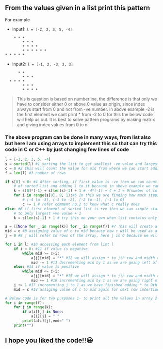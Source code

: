 ## From the values given in a list print this pattern
For example
* Input1: `l = [-2, 2, 3, 5, -4]`
```
    * * *
        * * *
        * * * *
        * * * * * *
* * * * *
```
* Input2: `l = [-1, 2, -3, 2, 3]`
```
      * *
        * * *
  * * * *
        * * * 
        * * * *
```
> This is question is based on numberline, the difference is that only we have to consider either 0 or above 0 value
> as origin, since index always start from 0 and not from -ve number. In above example -2 is the first element
> we cant print * from -2 to 0 for this the below code will help us out. It is best to solve pattern programs by
> making matrix and giving index values from 0 to n

### The above program can be done in many ways, from list also but here I am using arrays to implement this so that can try this code in C or C++ by just changing few lines of code

```python
l = [-2, 2, 3, 5, -4]
s = sorted(l) #1 sorting the list to get smallest -ve value and largest +ve value, this will help us to find number of columns needed
c = 0 #2 this will count the value for mid from where we can start adding * , in above example mid is 4, from 4 we are either decrementing or incrementing
f = len(l) #3 number of rows

if s[0] < 0: #4 After sorting, if first value is -ve then we can count the the number of columns by adding smallest -ve value(making it +ve first) and largest +ve value
    # of sorted list and adding 1 to it because in above example we can conclude that the index start from 0 to 8 that means 9 elements so adding 1 will make it 9
    k = s[0]*(-1) + s[len(s)-1] + 1 # -4*(-1) + 4 + 1 = 9(number of columns)
    for i in range(s[0], 0, 1):#5 In this we are finding how much steps the smallest -ve value takes to go to 0,from above example -4 will take 4 steps to go to 0
        # [-4 to -3], [-3 to -2], [-2 to -1], [-1 to 0]
        c += 1 # refer comment no.2 to know what c really does
else: #6 if first element of sorted list is +ve then we can simple start index from 0, for eg if element is 2 we can print * from 0 to 2, so no of columns reduced to
    # to only largest +ve value + 1
    k = s[len(s)-1] + 1 # try this on your own when list contains only +ve integer and calculate k

a = [[None for _ in range(k)] for _ in range(f)] #7 This will create a 2D array of k columns and f rows each containing None value
mid = c #8 assigning value of c to mid because now c will be used as a temp variable to assign 4 to mid each time loop overs
j = 0 #9 j will refer to rows of the array, here j is 0 because we will start adding * from 0th row

for i in l: #10 accessing each element from list l
    if i < 0: #11 if value is negative
        while mid >= c+i: 
            a[j][mid] = "*" #12 we will assign * to jth row and midth column, here j is 0 and mid is 4
            mid -= 1 #13 decrementing mid by 1 as we are going left of mid
    else: #14 if value is positive
        while mid <= c+i: 
            a[j][mid] = "*" #15 we will assign * to jth row and midth column, here j is 0 and mid is 4
            mid += 1 #16 incrementing mid by 1 as we are going right of mid
    j += 1 #17 incrementing j to 1 as we have finished adding * to Oth row, this will keep incrementing until all values in list l are traversed
    mid = c #18 assiging value of c to mid again for next row insertion refer to comment no 8 for more info

# Below code is for two purposes 1- to print all the values in array 2- to replace "None" by "_"(space)
for i in range(f):
    for j in range(k):
        if a[i][j] is None:
            a[i][j] = " "
        print(a[i][j],end=" ")
    print("")
```

## I hope you liked the code!!:smiley:
